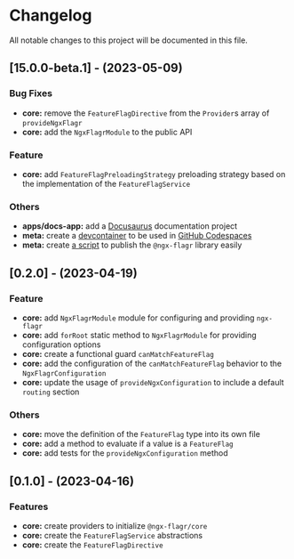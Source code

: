 <!--

## [Unreleased]

### **BREAKING CHANGES**

- ...

### Bug Fixes

- ...

### Features

- ...

### Others

- ...

-->

# Changelog

All notable changes to this project will be documented in this file.

## [15.0.0-beta.1] - (2023-05-09)

### Bug Fixes

- **core:** remove the `FeatureFlagDirective` from the `Provider`s array of `provideNgxFlagr`
- **core:** add the `NgxFlagrModule` to the public API

### Feature

- **core:** add `FeatureFlagPreloadingStrategy` preloading strategy based on the implementation of the `FeatureFlagService`

### Others

- **apps/docs-app:** add a [Docusaurus](https://docusaurus.io/) documentation project
- **meta:** create a [devcontainer](https://containers.dev/) to be used in [GitHub Codespaces](https://docs.github.com/codespaces)
- **meta:** create [a script](./scripts/publish-ngrx-flagr-core.py) to publish the `@ngx-flagr` library easily

## [0.2.0] - (2023-04-19)

### Feature

- **core:** add `NgxFlagrModule` module for configuring and providing `ngx-flagr`
- **core:** add `forRoot` static method to `NgxFlagrModule` for providing configuration options
- **core:** create a functional guard `canMatchFeatureFlag`
- **core:** add the configuration of the `canMatchFeatureFlag` behavior to the `NgxFlagrConfiguration`
- **core:** update the usage of `provideNgxConfiguration` to include a default `routing` section

### Others

- **core:** move the definition of the `FeatureFlag` type into its own file
- **core:** add a method to evaluate if a value is a `FeatureFlag`
- **core:** add tests for the `provideNgxConfiguration` method

## [0.1.0] - (2023-04-16)

### Features

- **core:** create providers to initialize `@ngx-flagr/core`
- **core:** create the `FeatureFlagService` abstractions
- **core:** create the `FeatureFlagDirective`
